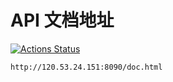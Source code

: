 # API 文档地址

[![Actions Status](https://xxx.execute-api.us-west-2.amazonaws.com/production/badge/yan42685/mission-board?branch=dev)](https://xxx.execute-api.us-west-2.amazonaws.com/production/results/yan42685/mission-board?branch=dev)

`http://120.53.24.151:8090/doc.html`
